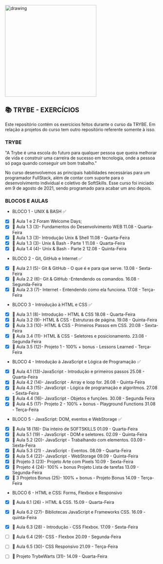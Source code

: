 <img src="https://user-images.githubusercontent.com/87394535/129942939-007fc304-2ac0-431d-b018-685951e5750f.png" alt="drawing" width="300"/>

## 📚 TRYBE - EXERCÍCIOS

Este repositório contém os exercícios feitos durante o curso da TRYBE. 
Em relação a projetos do curso tem outro repositório referente somente à isso. 

### TRYBE
"A Trybe é uma escola do futuro para qualquer pessoa que queira melhorar de vida e construir uma carreira de sucesso em tecnologia, onde a pessoa só paga quando conseguir um bom trabalho."

No curso desenvolvemos as principais habilidades necessárias para um programador FullStack, além de contar com suporte para o desenvolvimento individual e coletivo de SoftSkills.
Esse curso foi iniciado em 9 de agosto de 2021, sendo programado para acabar um ano depois. 

### BLOCOS E AULAS
- BLOCO 1 - UNIX & BASH  ✅
- [X] 📖 Aula 1 e 2 Foram Welcome Days;
- [X] 📖 Aula 1.3 (3)- Fundamentos do Desenvolvimento WEB 11.08 - Quarta-Feira
- [X] 📖 Aula 1.3 (3)- Introdução Unix & Shell 11.08 - Quarta-Feira
- [X] 📖 Aula 1.3 (3)- Unix & Bash - Parte 1 11.08 - Quarta-Feira
- [X] 📖 Aula 1.4  (4)- Unix & Bash - Parte 2 12.08 - Quinta-Feira
 
- BLOCO 2 - Git, GitHub e Internet ✅
- [x] 📖 Aula 2.1 (5)- Git & GitHub - O que é e para que serve. 13.08 - Sexta-Feira
- [x] 📖 Aula 2.2 (6)- Git & GitHub -Entendendo os comandos. 16.08 - Segunda-Feira
- [x] 📖 Aula 2.3 (7)- Internet - Entendendo como ela funciona. 17.08 - Terça-Feira

- BLOCO 3 - Introdução à HTML e CSS ✅
- [x] 📖 Aula 3.1 (8)- Introdução - HTML & CSS  18.08 - Quarta-Feira
- [x] 📖 Aula 3.2 (9)- HTML & CSS - Estruturas de página. 19.08 - Quinta-Feira
- [x] 📖 Aula 3.3 (10)- HTML & CSS - Primeiros Passos em CSS. 20.08 - Sexta-Feira
- [x] 📖 Aula 3.4 (11)- HTML & CSS - Seletores e posicionamento. 23.08 - Segunda Feira
- [x] 📖 Aula 3.5 (12)- Projeto 1 - 100% + bonus - Lessons Learned - Terça-Feira

- BLOCO 4 - Introdução à JavaScript e Lógica de Programação ✅
- [x] 📖 Aula 4.1 (13)-JavaScript - Introdução e primeiros passos  25.08 - Quarta-Feira
- [x] 📖 Aula 4.2 (14)- JavaScript - Array e loop for. 26.08 - Quinta-Feira
- [x] 📖 Aula 4.3 (15)- JavaScript - Lógica de programação e algoritmos. 27.08 - Sexta-Feira
- [x] 📖 Aula 4.4 (16)- JavaScript - Objetos e funções. 30.08 - Segunda Feira
- [x] 📖 Aula 4.5 (17)- Projeto 2 - 100% + bonus - Playground Functions 31.08 - Terça-Feira

- BLOCO 5 - JavaScript: DOM, eventos e WebStorage ✅
- [x] 📖 Aula 18 (18)- Dia inteiro de SOFTSKILLS 01.09 - Quarta-Feira
- [x] 📖 Aula 5.1 (19) - JavaScript - DOM e seletores. 02.09 - Quinta-Feira
- [x] 📖 Aula 5.2 (20)- JavaScript - Trabalhando com elementos. 03.09 - Sexta-Feira
- [x] 📖 Aula 5.3 (21) - JavaScript - Eventos. 08.09 - Quarta-Feira
- [x] 📖 Aula 5.4 (22)- JavaScript - WebStorage 09.09 - Quinta-Feira
- [x] 📖 Projeto 3 (23)- Projeto Arte com Pixels 10.09 - Sexta-Feira
- [x] 📖 Projeto 4 (24)- 100% + bonus Projeto Lista de tarefas 13.09 - Segunda-Feira
- [x] 📖 3 Projetos Bonus (25)- 100% + bonus - Projeto Bonus 14.09 - Terça-Feira

- BLOCO 6 - HTML e CSS: Forms, Flexbox e Responsivo
- [x] 📖 Aula 6.1 (26) - HTML & CSS. 15.09 - Quarta-Feira
- [x] 📖 Aula 6.2 (27)- Bibliotecas JavaScript e Frameworks CSS. 16.09 - quinta-Feira
- [x] 📖 Aula 6.3 (28) - Introdução - CSS Flexbox. 17.09 - Sexta-Feira
- [ ] 📖 Aula 6.4 (29)- CSS - Flexbox 20.09 - Segunda-Feira
- [ ] 📖 Aula 6.5 (30)- CSS Responsivo 21.09 - Terça-Feira
- [ ] 📖 Projeto TrybeWarts  (31)-  14.09 - Quarta-Feira


